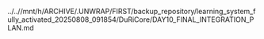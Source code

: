 ../..//mnt/h/ARCHIVE/.UNWRAP/FIRST/backup_repository/learning_system_fully_activated_20250808_091854/DuRiCore/DAY10_FINAL_INTEGRATION_PLAN.md